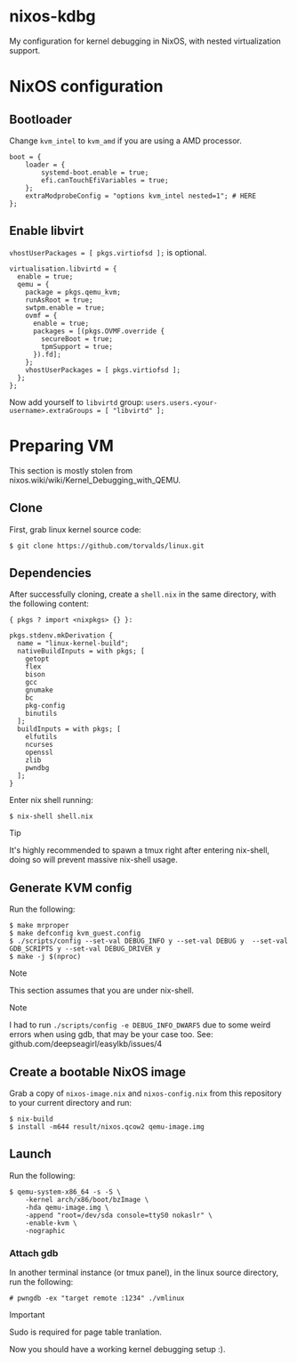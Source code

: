 # nixos-kdbg
My configuration for kernel debugging in NixOS, with nested virtualization support.

# NixOS configuration
## Bootloader
Change `kvm_intel` to `kvm_amd` if you are using a AMD processor.

```
boot = {
	loader = {
		systemd-boot.enable = true;
 		efi.canTouchEfiVariables = true;
	};
	extraModprobeConfig = "options kvm_intel nested=1"; # HERE
};
```

## Enable libvirt
`vhostUserPackages = [ pkgs.virtiofsd ];` is optional.

```
virtualisation.libvirtd = {
  enable = true;
  qemu = {
    package = pkgs.qemu_kvm;
    runAsRoot = true;
    swtpm.enable = true;
    ovmf = {
      enable = true;
      packages = [(pkgs.OVMF.override {
        secureBoot = true;
        tpmSupport = true;
      }).fd];
    };
    vhostUserPackages = [ pkgs.virtiofsd ];
  };
};
```

Now add yourself to `libvirtd` group:
`
users.users.<your-username>.extraGroups = [ "libvirtd" ];
`

# Preparing VM
This section is mostly stolen from nixos.wiki/wiki/Kernel_Debugging_with_QEMU.

## Clone
First, grab linux kernel source code:
```
$ git clone https://github.com/torvalds/linux.git
```

## Dependencies
After successfully cloning, create a `shell.nix` in the same directory, with the following content:
```
{ pkgs ? import <nixpkgs> {} }:

pkgs.stdenv.mkDerivation {
  name = "linux-kernel-build";
  nativeBuildInputs = with pkgs; [
    getopt
    flex
    bison
    gcc
    gnumake
    bc
    pkg-config
    binutils
  ];
  buildInputs = with pkgs; [
    elfutils
    ncurses
    openssl
    zlib
    pwndbg
  ];
}
```

Enter nix shell running:
```
$ nix-shell shell.nix 
```

> [!TIP]
> It's highly recommended to spawn a tmux right after entering nix-shell, doing so will prevent massive nix-shell usage.

## Generate KVM config
Run the following:
```
$ make mrproper
$ make defconfig kvm_guest.config
$ ./scripts/config --set-val DEBUG_INFO y --set-val DEBUG y  --set-val GDB_SCRIPTS y --set-val DEBUG_DRIVER y
$ make -j $(nproc)
```

> [!NOTE]
> This section assumes that you are under nix-shell. 

> [!NOTE]
> I had to run `./scripts/config -e DEBUG_INFO_DWARF5` due to some weird errors when using gdb, that may be your case too. See: github.com/deepseagirl/easylkb/issues/4

## Create a bootable NixOS image
Grab a copy of `nixos-image.nix` and `nixos-config.nix` from this repository to your current directory and run:
```
$ nix-build
$ install -m644 result/nixos.qcow2 qemu-image.img
```

## Launch 
Run the following:
```
$ qemu-system-x86_64 -s -S \
    -kernel arch/x86/boot/bzImage \
    -hda qemu-image.img \
    -append "root=/dev/sda console=ttyS0 nokaslr" \
    -enable-kvm \
    -nographic
```

### Attach gdb
In another terminal instance (or tmux panel), in the linux source directory, run the following:
```
# pwngdb -ex "target remote :1234" ./vmlinux
```

> [!IMPORTANT] 
> Sudo is required for page table tranlation.

Now you should have a working kernel debugging setup :).
